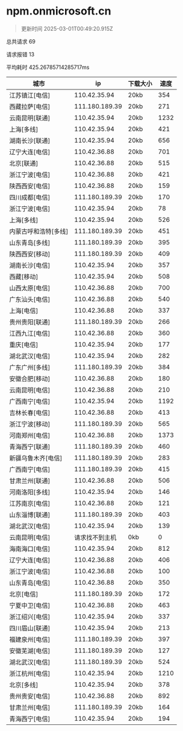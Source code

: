 
  # npm.onmicrosoft.cn

  > 更新时间 2025-03-01T00:49:20.915Z
  
  总共请求 69

  请求报错 13

  平均耗时 425.26785714285717ms

|城市|ip|下载大小|速度|
|-----|----------|---|---|
|江苏镇江[电信]|110.42.35.94|20kb|354|
|西藏拉萨[电信]|111.180.189.39|20kb|271|
|云南昆明[联通]|110.42.35.94|20kb|1232|
|上海[多线]|110.42.35.94|20kb|421|
|湖南长沙[联通]|110.42.35.94|20kb|656|
|辽宁大连[电信]|110.42.36.88|20kb|701|
|北京[联通]|110.42.36.88|20kb|515|
|浙江宁波[电信]|110.42.36.88|20kb|421|
|陕西西安[电信]|110.42.36.88|20kb|159|
|四川成都[电信]|111.180.189.39|20kb|170|
|浙江宁波[电信]|110.42.35.94|20kb|78|
|上海[多线]|110.42.35.94|20kb|526|
|内蒙古呼和浩特[多线]|111.180.189.39|20kb|451|
|山东青岛[多线]|111.180.189.39|20kb|395|
|陕西西安[移动]|111.180.189.39|20kb|409|
|湖南长沙[电信]|110.42.35.94|20kb|357|
|西藏[移动]|110.42.35.94|20kb|508|
|山西太原[电信]|110.42.36.88|20kb|700|
|广东汕头[电信]|110.42.36.88|20kb|540|
|上海[电信]|110.42.36.88|20kb|337|
|贵州贵阳[联通]|111.180.189.39|20kb|266|
|江西九江[电信]|110.42.36.88|20kb|360|
|重庆[电信]|110.42.35.94|20kb|177|
|湖北武汉[电信]|110.42.35.94|20kb|282|
|广东广州[多线]|111.180.189.39|20kb|384|
|安徽合肥[移动]|110.42.36.88|20kb|180|
|云南昆明[电信]|110.42.36.88|20kb|210|
|广西南宁[电信]|110.42.35.94|20kb|1192|
|吉林长春[电信]|110.42.36.88|20kb|413|
|浙江宁波[移动]|111.180.189.39|20kb|565|
|河南郑州[电信]|110.42.36.88|20kb|1373|
|青海西宁[联通]|111.180.189.39|20kb|460|
|新疆乌鲁木齐[电信]|111.180.189.39|20kb|283|
|广西南宁[电信]|111.180.189.39|20kb|415|
|甘肃兰州[联通]|110.42.36.88|20kb|506|
|河南洛阳[多线]|110.42.35.94|20kb|146|
|江苏南京[电信]|110.42.36.88|20kb|121|
|山东淄博[联通]|111.180.189.39|20kb|403|
|湖北武汉[电信]|110.42.35.94|20kb|139|
|云南昆明[电信]|请求找不到主机|0kb|0|
|海南海口[电信]|110.42.35.94|20kb|812|
|辽宁大连[电信]|110.42.36.88|20kb|406|
|浙江宁波[电信]|110.42.36.88|20kb|100|
|山东青岛[电信]|110.42.36.88|20kb|350|
|北京[电信]|111.180.189.39|20kb|172|
|宁夏中卫[电信]|110.42.36.88|20kb|463|
|浙江绍兴[电信]|110.42.35.94|20kb|337|
|四川眉山[联通]|110.42.35.94|20kb|213|
|福建泉州[电信]|111.180.189.39|20kb|397|
|安徽芜湖[电信]|111.180.189.39|20kb|127|
|湖北武汉[电信]|111.180.189.39|20kb|524|
|浙江杭州[电信]|110.42.35.94|20kb|1210|
|北京[多线]|110.42.35.94|20kb|378|
|贵州贵安[电信]|110.42.36.88|20kb|892|
|甘肃兰州[电信]|111.180.189.39|20kb|164|
|青海西宁[电信]|110.42.35.94|20kb|194|

  